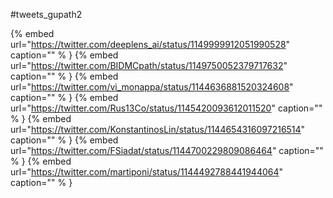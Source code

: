 #tweets_gupath2

{% embed url="https://twitter.com/deeplens_ai/status/1149999912051990528"  caption="" % }
{% embed url="https://twitter.com/BIDMCpath/status/1149750052379717632"  caption="" % }
{% embed url="https://twitter.com/vi_monappa/status/1144636881520324608"  caption="" % }
{% embed url="https://twitter.com/Rus13Co/status/1145420093612011520"  caption="" % }
{% embed url="https://twitter.com/KonstantinosLin/status/1144654316097216514"  caption="" % }
{% embed url="https://twitter.com/FSiadat/status/1144700229809086464"  caption="" % }
{% embed url="https://twitter.com/martiponi/status/1144492788441944064"  caption="" % }
